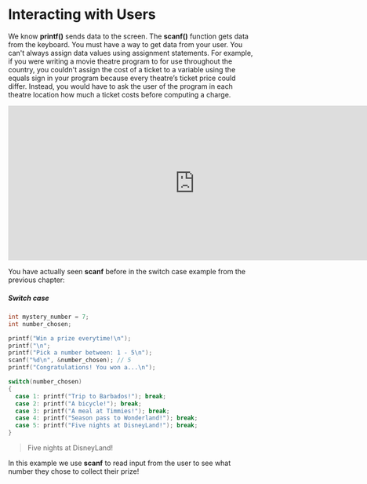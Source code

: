 # Interacting with Users

We know **printf()** sends data to the screen. The **scanf()** function gets data from the keyboard. You must have a way to get data from your user. You can't always assign data values using assignment statements. For example, if you were writing a movie theatre program to for use throughout the country, you couldn't assign the cost of a ticket to a variable using the equals sign in your program because every theatre’s ticket price could differ. Instead, you would have to ask the user of the program in each theatre location how much a ticket costs before computing a charge.

<iframe width="760" height="315" src="https://www.youtube.com/embed/plVv1gUjHqQ" frameborder="0" allowfullscreen></iframe>

You have actually seen **scanf** before in the switch case example from the previous chapter:

##### Switch case

```c
int mystery_number = 7;
int number_chosen;

printf("Win a prize everytime!\n");
printf("\n";
printf("Pick a number between: 1 - 5\n");
scanf("%d\n", &number_chosen); // 5
printf("Congratulations! You won a...\n");

switch(number_chosen)
{
  case 1: printf("Trip to Barbados!"); break;
  case 2: printf("A bicycle!"); break;
  case 3: printf("A meal at Timmies!"); break;
  case 4: printf("Season pass to Wonderland!"); break;
  case 5: printf("Five nights at DisneyLand!"); break;
}
```
> Five nights at DisneyLand!

In this example we use **scanf** to read input from the user to see what number they chose to collect their prize!
